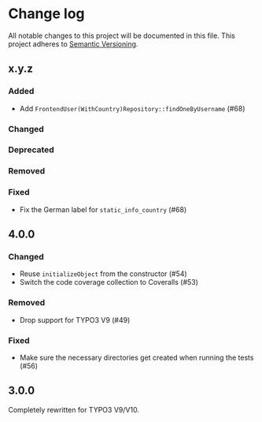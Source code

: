 # Change log

All notable changes to this project will be documented in this file.
This project adheres to [Semantic Versioning](https://semver.org/).

## x.y.z

### Added
- Add `FrontendUser(WithCountry)Repository::findOneByUsername` (#68)

### Changed

### Deprecated

### Removed

### Fixed
- Fix the German label for `static_info_country` (#68)

## 4.0.0

### Changed
- Reuse `initializeObject` from the constructor (#54)
- Switch the code coverage collection to Coveralls (#53)

### Removed
- Drop support for TYPO3 V9 (#49)

### Fixed
- Make sure the necessary directories get created when running the tests (#56)

## 3.0.0

Completely rewritten for TYPO3 V9/V10.
